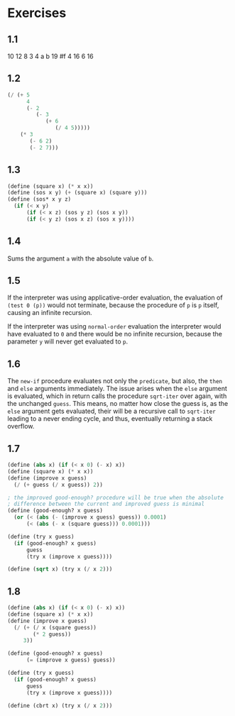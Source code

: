 # Exercises

## 1.1
10
12
8
3
4
a
b
19
#f
4
16
6
16

## 1.2
```scheme
(/ (+ 5
      4
      (- 2
         (- 3
            (+ 6
               (/ 4 5)))))
    (* 3
       (- 6 2)
       (- 2 7)))
```

## 1.3
```scheme
(define (square x) (* x x))
(define (sos x y) (+ (square x) (square y)))
(define (sos* x y z) 
  (if (< x y)
      (if (< x z) (sos y z) (sos x y))
      (if (< y z) (sos x z) (sos x y))))
```

## 1.4
Sums the argument `a` with the absolute value of `b`.

## 1.5
If the interpreter was using applicative-order evaluation, the evaluation of `(test 0 (p))` would not terminate, because the procedure of `p` is `p` itself, causing an infinite recursion.

If the interpreter was using `normal-order` evaluation the interpreter would have evaluated to `0` and there would be no infinite recursion, because the parameter `y` will never get evaluated to `p`.

## 1.6
The `new-if` procedure evaluates not only the `predicate`, but also, the `then` and `else` arguments immediately. The issue arises when the `else` argument is evaluated, which in return calls the procedure `sqrt-iter` over again, with the unchanged `guess`. This means, no matter how close the guess is, as the `else` argument gets evaluated, their will be a recursive call to `sqrt-iter` leading to a never ending cycle, and thus, eventually  returning a stack overflow.

## 1.7
```scheme
(define (abs x) (if (< x 0) (- x) x))
(define (square x) (* x x))
(define (improve x guess)
  (/ (+ guess (/ x guess)) 2))

; the improved good-enough? procedure will be true when the absolute
; difference between the current and improved guess is minimal
(define (good-enough? x guess)
  (or (< (abs (- (improve x guess) guess)) 0.0001)
      (< (abs (- x (square guess))) 0.0001)))

(define (try x guess)
  (if (good-enough? x guess)
      guess
      (try x (improve x guess))))

(define (sqrt x) (try x (/ x 2)))
```

## 1.8
```scheme
(define (abs x) (if (< x 0) (- x) x))
(define (square x) (* x x))
(define (improve x guess)
  (/ (+ (/ x (square guess))
        (* 2 guess))
     3))

(define (good-enough? x guess)
      (= (improve x guess) guess))

(define (try x guess)
  (if (good-enough? x guess)
      guess
      (try x (improve x guess))))

(define (cbrt x) (try x (/ x 2)))
```